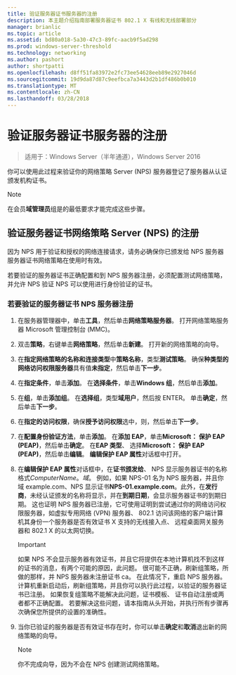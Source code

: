 ```yaml
---
title: 验证服务器证书服务器的注册
description: 本主题介绍指南部署服务器证书 802.1 X 有线和无线部署部分
manager: brianlic
ms.topic: article
ms.assetid: bd80a018-5a30-47c3-89fc-aacb9f5ad298
ms.prod: windows-server-threshold
ms.technology: networking
ms.author: pashort
author: shortpatti
ms.openlocfilehash: d8ff51fa83972e2fc73ee54628eeb89e2927046d
ms.sourcegitcommit: 19d9da87d87c9eefbca7a3443d2b1df486b0b010
ms.translationtype: MT
ms.contentlocale: zh-CN
ms.lasthandoff: 03/28/2018
---
```

# <a name="verify-server-enrollment-of-a-server-certificate"></a>验证服务器证书服务器的注册

>适用于：Windows Server（半年通道），Windows Server 2016

你可以使用此过程来验证你的网络策略 Server (NPS) 服务器登记了服务器从认证颁发机构证书。   
  
>[!NOTE]  
>在会员**域管理员**组是的最低要求才能完成这些步骤。  
  
## <a name="verify-network-policy-server-nps-enrollment-of-a-server-certificate"></a>验证服务器证书网络策略 Server (NPS) 的注册  
  
因为 NPS 用于验证和授权的网络连接请求，请务必确保你已颁发给 NPS 服务器服务器证书网络策略在使用时有效。  
  
若要验证的服务器证书正确配置和到 NPS 服务器注册，必须配置测试网络策略，并允许 NPS 验证 NPS 可以使用进行身份验证的证书。  
  
### <a name="to-verify-nps-server-enrollment-of-a-server-certificate"></a>若要验证的服务器证书 NPS 服务器注册  
  
1.  在服务器管理器中，单击**工具**，然后单击**网络策略服务器**。 打开网络策略服务器 Microsoft 管理控制台 (MMC)。  
  
2.  双击**策略**，右键单击**网络策略**，然后单击**新建**。 打开新的网络策略的向导。  
  
3.  在**指定网络策略的名称和连接类型**中**策略名称**，类型**测试策略**。 确保**种类型的网络访问权限服务器**具有值**未指定**，然后单击**下一步**。  
  
4.  在**指定条件**，单击**添加**。 在**选择条件**，单击**Windows 组**，然后单击**添加**。  
  
5.  在**组**，单击**添加组**。 在**选择组**，类型**域用户**，然后按 ENTER。 单击**确定**，然后单击**下一步**。  
  
6.  在**指定的访问权限**，确保**授予访问权限**选中，则，然后单击**下一步**。  
  
7.  在**配置身份验证方法**，单击**添加**。 在**添加 EAP**，单击**Microsoft： 保护 EAP (PEAP)**，然后单击**确定**。 在**EAP 类型**、 选择**Microsoft： 保护 EAP (PEAP)**，然后单击**编辑**。 **编辑保护 EAP 属性**对话框中打开。  
  
8.  在**编辑保护 EAP 属性**对话框中，在**证书颁发给**、 NPS 显示服务器证书的名称格式*ComputerName*。*域*。 例如，如果 NPS-01 名为 NPS 服务器，并且你域 example.com、NPS 显示证书**NPS-01.example.com**。此外，在**发行商**，未经认证颁发的名称将显示，并在**到期日期**，会显示服务器证书的到期日期。 这也证明 NPS 服务器已注册，它可使用证明到尝试通过你的网络访问权限服务器，如虚拟专用网络 (VPN) 服务器、 802.1 访问该网络的客户端计算机其身份一个服务器是否有效证书 X 支持的无线接入点、 远程桌面网关服务器和 802.1 X 的以太网切换。  
  
    > [!IMPORTANT]  
    > 如果 NPS 不会显示服务器有效证书，并且它将提供在本地计算机找不到这样的证书的消息，有两个可能的原因，此问题。 很可能不正确，刷新组策略，所做的那样，并 NPS 服务器未注册证书 ca。 在此情况下，重启 NPS 服务器。 计算机重新启动后，刷新组策略，并且你可以执行此过程，以验证的服务器证书已注册。 如果恢复组策略不能解决此问题，证书模板、 证书自动注册或两者都不正确配置。 若要解决这些问题，请本指南从头开始，并执行所有步骤再次确保您所提供的设置的准确性。  
  
9. 当你已验证的服务器是否有效证书存在时，你可以单击**确定**和**取消**退出新的网络策略的向导。  
  
    > [!NOTE]  
    > 你不完成向导，因为不会在 NPS 创建测试网络策略。  
  


